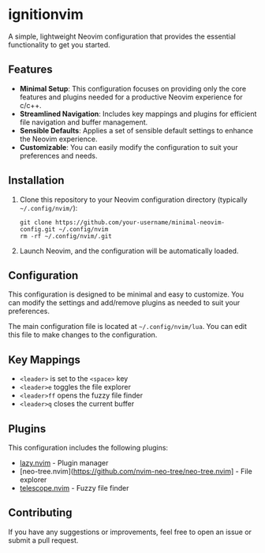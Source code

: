 # ignitionvim 

A simple, lightweight Neovim configuration that provides the essential functionality to get you started.

## Features

- **Minimal Setup**: This configuration focuses on providing only the core features and plugins needed for a productive Neovim experience for c/c++.
- **Streamlined Navigation**: Includes key mappings and plugins for efficient file navigation and buffer management.
- **Sensible Defaults**: Applies a set of sensible default settings to enhance the Neovim experience.
- **Customizable**: You can easily modify the configuration to suit your preferences and needs.

## Installation

1. Clone this repository to your Neovim configuration directory (typically `~/.config/nvim/`):

   ```
   git clone https://github.com/your-username/minimal-neovim-config.git ~/.config/nvim
   rm -rf ~/.config/nvim/.git
   ```

3. Launch Neovim, and the configuration will be automatically loaded.

## Configuration

This configuration is designed to be minimal and easy to customize. You can modify the settings and add/remove plugins as needed to suit your preferences.

The main configuration file is located at `~/.config/nvim/lua`. You can edit this file to make changes to the configuration.

## Key Mappings

- `<leader>` is set to the `<space>` key
- `<leader>e` toggles the file explorer
- `<leader>ff` opens the fuzzy file finder
- `<leader>q` closes the current buffer

## Plugins

This configuration includes the following plugins:

- [lazy.nvim](https://github.com/folke/lazy.nvim) - Plugin manager
- [neo-tree.nvim](https://github.com/nvim-neo-tree/neo-tree.nvim] - File explorer
- [telescope.nvim](https://github.com/nvim-telescope/telescope.nvim) - Fuzzy file finder

## Contributing

If you have any suggestions or improvements, feel free to open an issue or submit a pull request.
